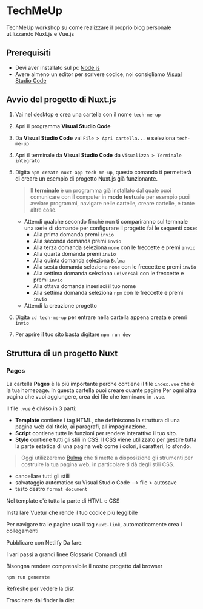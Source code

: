 # TechMeUp

TechMeUp workshop su come realizzare il proprio blog personale utilizzando Nuxt.js e Vue.js

## Prerequisiti

- Devi aver installato sul pc [Node.js](https://nodejs.org/it/download/)
- Avere almeno un editor per scrivere codice, noi consigliamo [Visual Studio Code](https://code.visualstudio.com/download)

## Avvio del progetto di Nuxt.js

1. Vai nel desktop e crea una cartella con il nome `tech-me-up`
2. Apri il programma **Visual Studio Code**
3. Da **Visual Studio Code** vai `File > Apri cartella...` e seleziona `tech-me-up`
4. Apri il terminale da **Visual Studio Code** da `Visualizza > Terminale integrato`
5. Digita  `npm create nuxt-app tech-me-up`, questo comando ti permetterà di creare un esempio di progetto Nuxt.js già funzionante.
    > Il **terminale** è un programma già installato dal quale puoi comunicare con il computer in **modo testuale** per esempio puoi avviare programmi, navigare nelle cartelle, creare cartelle, e tante altre cose.

    - Attendi qualche secondo finchè non ti compariranno sul termnale una serie di domande per configurare il progetto fai le sequenti cose:
       - Alla prima domanda premi `invio`
       - Alla seconda domanda premi `invio`
       - Alla terza domanda seleziona `none` con le freccette e premi `invio`
       - Alla quarta domanda premi `invio`
       - Alla quinta domanda seleziona `Bulma`
       - Alla sesta domanda seleziona `none` con le freccette e premi `invio`
       - Alla settima domanda seleziona `universal` con le freccette e premi `invio`
       - Alla ottava domanda inserisci il tuo nome
       - Alla settima domanda seleziona `npm` con le freccette e premi `invio`
    - Attendi la creazione progetto

6. Digita `cd tech-me-up` per entrare nella cartella appena creata e premi `invio`
7. Per aprire il tuo sito basta digitare
    `npm run dev`

## Struttura di un progetto Nuxt

### Pages

La cartella **Pages** è la più importante perchè contiene il file `index.vue` che è la tua homepage.
In questa cartella puoi creare quante pagine
Per ogni altra pagina che vuoi aggiungere, crea dei file che terminano in `.vue`.

Il file `.vue` è diviso in 3 parti:

- **Template** contiene i tag HTML, che definiscono la struttura di una pagina web dal titolo, ai paragrafi, all'impaginazione.
- **Script** contiene tutte le funzioni per rendere interattivo il tuo sito.
- **Style** contiene tutti gli stili in CSS. Il CSS viene utilizzato per gestire tutta la parte estetica di una pagina web come i colori, i caratteri, lo sfondo.

> Oggi utilizzeremo [Bulma](https://bulma.io/) che ti mette a disposizione gli strumenti per costruire la tua pagina web, in particolare ti dà degli stili CSS.


* cancellare tutti gli stili
* salvataggio automatico su Visual Studio Code --> file > autosave
* tasto destro `format document`

Nel template c'è tutta la parte di HTML e CSS

Installare Vuetur che rende il tuo codice più leggibile

Per navigare tra le pagine usa il tag `nuxt-link`, automaticamente crea i collegamenti

Pubblicare con Netlify
Da fare:

I vari passi a grandi linee
Glossario
Comandi utili

Bisongna rendere comprensibile il nostro progetto dal browser

```
npm run generate
```

Refreshe per vedere la dist

Trascinare dal finder la dist